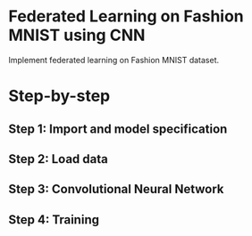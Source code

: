 # Federated Learning on Fashion MNIST using CNN
Implement federated learning on Fashion MNIST dataset.

# Step-by-step
## Step 1: Import and model specification


## Step 2: Load data


## Step 3: Convolutional Neural Network


## Step 4: Training
